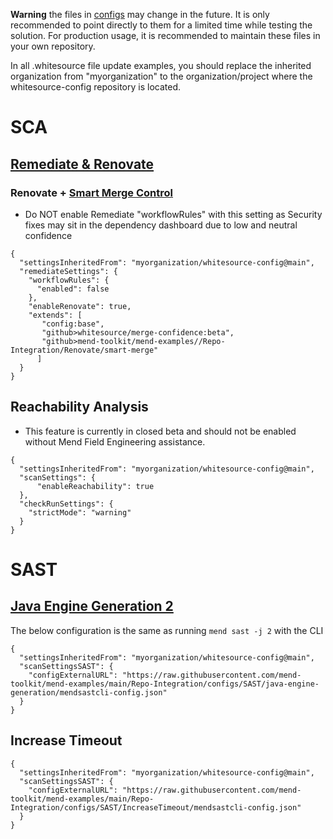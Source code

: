 **Warning** the files in [configs](./) may change in the future.  It is only recommended to point directly to them for a limited time while testing the solution.  For production usage, it is recommended to maintain these files in your own repository.

In all .whitesource file update examples, you should replace the inherited organization from "myorganization" to the organization/project where the whitesource-config repository is located.

# SCA
## [Remediate & Renovate](https://docs.mend.io/bundle/integrations/page/mend_remediate_and_renovate.html)

### Renovate + [Smart Merge Control](https://docs.mend.io/bundle/integrations/page/boost_your_pull_request_confidence_using_mend_renovate_s_smart_merge_control.html)
- Do NOT enable Remediate "workflowRules" with this setting as Security fixes may sit in the dependency dashboard due to low and neutral confidence
```
{
  "settingsInheritedFrom": "myorganization/whitesource-config@main",
  "remediateSettings": {
    "workflowRules": {
      "enabled": false
    },
    "enableRenovate": true,
    "extends": [
       "config:base",
       "github>whitesource/merge-confidence:beta",
       "github>mend-toolkit/mend-examples//Repo-Integration/Renovate/smart-merge"
      ]
  }
}
```
## Reachability Analysis
- This feature is currently in closed beta and should not be enabled without Mend Field Engineering assistance.
```
{
  "settingsInheritedFrom": "myorganization/whitesource-config@main",
  "scanSettings": {
      "enableReachability": true
  },
  "checkRunSettings": {
    "strictMode": "warning"
  }
}
```

# SAST
## [Java Engine Generation 2](https://docs.mend.io/bundle/integrations/page/configure_the_mend_cli_for_sast.html#Mend-CLI-SAST---General-scan-parameters)
The below configuration is the same as running ```mend sast -j 2``` with the CLI
```
{
  "settingsInheritedFrom": "myorganization/whitesource-config@main",
  "scanSettingsSAST": {
    "configExternalURL": "https://raw.githubusercontent.com/mend-toolkit/mend-examples/main/Repo-Integration/configs/SAST/java-engine-generation/mendsastcli-config.json"
  }
}
```
## Increase Timeout
```
{
  "settingsInheritedFrom": "myorganization/whitesource-config@main",
  "scanSettingsSAST": {
    "configExternalURL": "https://raw.githubusercontent.com/mend-toolkit/mend-examples/main/Repo-Integration/configs/SAST/IncreaseTimeout/mendsastcli-config.json"
  }
}
```
